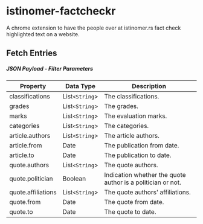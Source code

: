 # istinomer-factcheckr
A chrome extension to have the people over at istinomer.rs fact check highlighted text on a website.


## Fetch Entries
##### JSON Payload - Filter Parameters 

| Property          | Data Type     | Description                                                   |
|-------------------|---------------|---------------------------------------------------------------|
| classifications   | List`<String`>| The classifications.                                          |
| grades            | List`<String`>| The grades.                                                   |
| marks             | List`<String`>| The evaluation marks.                                         |
| categories        | List`<String`>| The categories.                                               |
| article.authors   | List`<String`>| The article authors.                                          |
| article.from      | Date          | The publication from date.                                    |
| article.to        | Date          | The publication to date.                                      |
| quote.authors     | List`<String`>| The quote authors.                                            |
| quote.politician  | Boolean       | Indication whether the quote author is a politician or not.   |
| quote.affiliations| List`<String`>| The quote authors' affiliations.                              |
| quote.from        | Date          | The quote from date.                                          |
| quote.to          | Date          | The quote to date.                                            |

